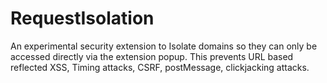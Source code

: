 # RequestIsolation
An experimental security extension to Isolate domains so they can only be accessed directly via the extension popup.
This prevents URL based reflected XSS, Timing attacks, CSRF, postMessage, clickjacking attacks.

